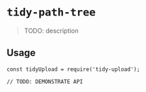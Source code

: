 # `tidy-path-tree`

> TODO: description

## Usage

```
const tidyUpload = require('tidy-upload');

// TODO: DEMONSTRATE API
```
